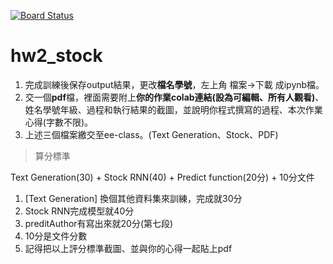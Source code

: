 [![Board Status](https://dev.azure.com/ycliang1111/4a35ea82-c3ed-4bbc-9dd3-6240d1a44ba4/e2c62474-c836-406c-aca1-4e587202d924/_apis/work/boardbadge/03936755-26e3-466f-99fc-66c5b0b3c8db)](https://dev.azure.com/ycliang1111/4a35ea82-c3ed-4bbc-9dd3-6240d1a44ba4/_boards/board/t/e2c62474-c836-406c-aca1-4e587202d924/Microsoft.RequirementCategory)
# hw2_stock

1. 完成訓練後保存output結果，更改**檔名學號**，左上角 檔案->下載 成ipynb檔。
2. 交一個**pdf**檔，裡面需要附上**你的作業colab連結(設為可編輯、所有人觀看)**、姓名學號年級、過程和執行結果的截圖，並說明你程式撰寫的過程、本次作業心得(字數不限)。
3. 上述三個檔案繳交至ee-class。(Text Generation、Stock、PDF)
 
> 算分標準
 
Text Generation(30) + Stock RNN(40) + Predict function(20分) + 10分文件
1.  [Text Generation] 換個其他資料集來訓練，完成就30分
2. Stock RNN完成模型就40分
3. preditAuthor有寫出來就20分(第七段)
4. 10分是文件分數
5. 記得把以上評分標準截圖、並與你的心得一起貼上pdf
